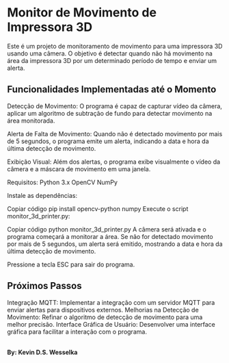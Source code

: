 <!DOCTYPE html>
<html lang="en">
<head>
    <meta charset="UTF-8">
    <meta name="viewport" content="width=device-width, initial-scale=1.0">
</head>
<body>
    <h1>Monitor de Movimento de Impressora 3D</h1>
Este é um projeto de monitoramento de movimento para uma impressora 3D usando uma câmera. O objetivo é detectar quando não há movimento na área da impressora 3D por um determinado período de tempo e enviar um alerta.

<h2>Funcionalidades Implementadas até o Momento</h2>
Detecção de Movimento: O programa é capaz de capturar vídeo da câmera, aplicar um algoritmo de subtração de fundo para detectar movimento na área monitorada.

Alerta de Falta de Movimento: Quando não é detectado movimento por mais de 5 segundos, o programa emite um alerta, indicando a data e hora da última detecção de movimento.

Exibição Visual: Além dos alertas, o programa exibe visualmente o vídeo da câmera e a máscara de movimento em uma janela.

Requisitos:
Python 3.x
OpenCV
NumPy

Instale as dependências:

Copiar código
pip install opencv-python numpy
Execute o script monitor_3d_printer.py:

Copiar código
python monitor_3d_printer.py
A câmera será ativada e o programa começará a monitorar a área. Se não for detectado movimento por mais de 5 segundos, um alerta será emitido, mostrando a data e hora da última detecção de movimento.

Pressione a tecla ESC para sair do programa.

<h2>Próximos Passos</h2>
Integração MQTT: Implementar a integração com um servidor MQTT para enviar alertas para dispositivos externos.
Melhorias na Detecção de Movimento: Refinar o algoritmo de detecção de movimento para uma melhor precisão.
Interface Gráfica de Usuário: Desenvolver uma interface gráfica para facilitar a interação com o programa.<p/><br>
 <b>By: Kevin D.S. Wesselka</b>
</html>

